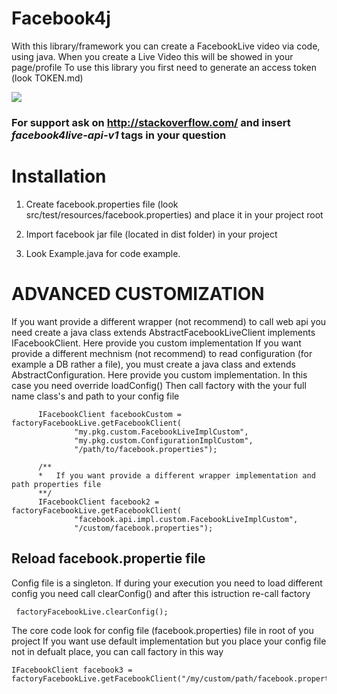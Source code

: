 

# Facebook4j

 With this library/framework you can create a FacebookLive video via code, using java. When you create a Live Video this will be showed in your page/profile
 To use this library you first need to generate an access token (look TOKEN.md)

![](https://www.forexinfo.it/local/cache-vignettes/L620xH313/arton39304-93f9f.jpg?1495036366)
### For support ask on http://stackoverflow.com/ and insert _facebook4live-api-v1_ tags in your question


# Installation

 1) Create facebook.properties file (look src/test/resources/facebook.properties) and place it in your project root

 2) Import facebook jar file (located in dist folder) in your project

 3) Look Example.java for code example.


# ADVANCED CUSTOMIZATION
  If you want provide a different wrapper (not recommend) to call web api you need create a java class
  extends AbstractFacebookLiveClient implements IFacebookClient. Here provide you custom implementation
  If you want provide a different mechnism (not recommend) to read configuration (for example a DB rather a file), you must
  create a java class and extends AbstractConfiguration. Here provide you custom implementation. In this case you need override loadConfig()
  Then call factory with the your full name class's and path to your config file
  ```      
        IFacebookClient facebookCustom = factoryFacebookLive.getFacebookClient(
                "my.pkg.custom.FacebookLiveImplCustom",
                "my.pkg.custom.ConfigurationImplCustom",
                "/path/to/facebook.properties");

		/**
		*	If you want provide a different wrapper implementation and path properties file
		**/
        IFacebookClient facebook2 = factoryFacebookLive.getFacebookClient(
        		"facebook.api.impl.custom.FacebookLiveImplCustom",
                "/custom/facebook.properties");
   ```
  
  ## Reload facebook.propertie file 
  Config file is a singleton. If during your execution you need to load different config you need call clearConfig()
  and after this istruction re-call factory
  
  ``` 
   factoryFacebookLive.clearConfig();
  ```		
        
  The core code look for config file (facebook.properties) file in root of you project
  If you want use default implementation but you place your config file not in defualt place, you can call factory in this way
         
  ```      
  IFacebookClient facebook3 = factoryFacebookLive.getFacebookClient("/my/custom/path/facebook.properties");
  ```
